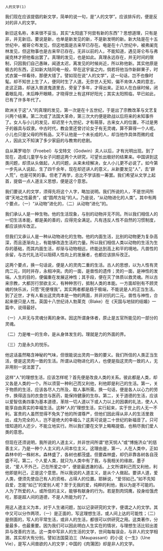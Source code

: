     人的文学(1) 

   我们现在应该提倡的新文学，简单的说一句，是“人的文学”。应该排斥的，便是反对的非人的文学。

   新旧这名称，本来很不妥当，其实“太阳底下何尝有新的东西”？思想道理，只有是非，并无新旧。要说是新，也单是新发见的新，不是新发明的新。新大陆是在十五世纪中，被哥仑布发见，但这地面是古来早已存在。电是在十八世纪中，被弗阑克林发见，但这物事也是古来早已存在。无非以前的人，不能知道，遇见哥仑布与弗阑克林才把他看出罢了。真理的发见，也是如此。真理永远存在，并无时间的限制，只因我们自己愚昧，闻道太迟，离发见的时候尚近，所以称他新。其实他原是极古的东西，正如新大陆同电一般，早在这宇宙之内，倘若将他当作新鲜果子，时式衣裳一样看待，那便大错了。譬如现在说“人的文学”，这一句话，岂不也像时髦。却不知世上生了人，便同时生了人道。无奈世人无知，偏不肯体人类的意志，走这正路，却迷入兽道鬼道里去，旁皇了多年，才得出来。正如人在白昼时候，闭着眼乱闯，末后睁开眼睛，才晓得世上有这样好阳光；其实太阳照临，早已如此，已有了许多年代了。

   欧洲关于这“人”的真理的发见，第一次是在十五世纪，于是出了宗教改革与文艺复兴两个结果。第二次成了法国大革命，第三次大约便是欧战以后将来的未知事件了。女人与小儿的发见，却迟至十九世纪，才有萌芽。古来女人的位置，不过是男子的器具与奴隶。中古时代，教会里还曾讨论女子有无灵魂，算不算得一个人呢。小儿也只是父母的所有品，又不认他是一个未长成的人，却当他作具体而微的成人，因此又不知演了多少家庭的与教育的悲剧。

   自从茀罗培尔（Froebel）与戈特文（Godwin）夫人以后，才有光明出现。到了现在，造成儿童学与女子问题这两个大研究，可望长出极好的结果来。中国讲到这类问题，却须从头做起，人的问题，从来未经解决，女人小儿更不必说了。如今第一步先从人说起，生了四千余年，现在却还讲人的意义，从新要发见“人”，去“辟人荒”，也是可笑的事。但老了再学，总比不学该胜一筹罢。我们希望从文学上起首，提倡一点人道主义思想，便是这个意思。

   我们要说人的文学，须得先将这个人字，略加说明。我们所说的人，不是世间所谓“天地之性最贵”，或“圆颅方趾”的人。乃是说，“从动物进化的人类”。其中有两个要点，（一）“从动物”进化的，（二）从动物“进化”的。

   我们承认人是一种生物。他的生活现象，与别的动物并无不同。所以我们相信人的一切生活本能，都是美的善的，应得完全满足。凡有违反人性不自然的习惯制度，都应该排斥改正。

   但我们又承认人是一种从动物进化的生物。他的内面生活，比别的动物更为复杂高深，而且逐渐向上，有能够改造生活的力量。所以我们相信人类以动物的生活为生存的基础，而其内面生活，却渐与动物相远，终能达到高上和平的境地。凡兽性的余留，与古代礼法可以阻碍人性向上的发展者，也都应该排斥改正。

   这两个要点，换一句话说，便是人的灵肉二重的生活。古人的思想，以为人性有灵肉二元，同时并存，永相冲突。肉的一面，是兽性的遗传；灵的一面，是神性的发端。人生的目的，便偏重在发展这神性；其手段，便在灭了体质以救灵魂。所以古来宗教，大都厉行禁欲主义，有种种苦行，抵制人类的本能。一方面却别有不顾灵魂的快乐派，只愿“死便埋我”。其实两者都是趋于极端，不能说是人的正当生活。到了近世，才有人看出这灵肉本是一物的两面，并非对抗的二元。兽性与神性，合起来便只是人性。英国十八世纪诗人勃莱克（Blake）在《天国与地狱的结婚》一篇中，说得最好。

   （一）人并无与灵魂分离的身体。因这所谓身体者，原止是五官所能见的一部分的灵魂。

   （二）力是唯一的生命，是从身体发生的。理就是力的外面的界。

   （三）力是永久的悦乐。

   他这话虽然略含神秘的气味，但很能说出灵肉一致的要义。我们所信的人类正当生活，便是这灵肉一致的生活。所谓从动物进化的人，也便是指这灵肉一致的人，无非用别一说法罢了。

   这样“人”的理想生活，应该怎样呢？首先便是改良人类的关系。彼此都是人类，却又各是人类的一个。所以须营一种利己而又利他，利他即是利己的生活。第一，关于物质的生活，应该各尽人力所及，取人事所需。换一句话，便是各人以心力的劳作，换得适当的衣食住与医药，能保持健康的生存。第二，关于道德的生活，应该以爱智信勇四事为基本道德，革除一切人道以下或人力以上的因袭的礼法，使人人能享自由真实的幸福生活。这种“人的”理想生活，实行起来，实于世上的人无一不利。富贵的人虽然觉得不免失了他的所谓尊严，但他们因此得从非人的生活里救出，成为完全的人，岂不是绝大的幸福么？这真可说是二十世纪的新福音了。只可惜知道的人还少，不能立地实行。所以我们要在文学上略略提倡，也稍尽我们爱人类的意思。

   但现在还须说明，我所说的人道主义，并非世间所谓“悲天悯人”或“博施济众”的慈善主义，乃是一种个人主义的人间本位主义。这理由是，第一，人在人类中，正如森林中的一株树木。森林盛了，各树也都茂盛。但要森林盛，却仍非靠各树各自茂盛不可。第二，个人爱人类，就只为人类中有了我，与我相关的缘故。墨子说，“爱人不外己，己在所爱之中”，便是最透澈的话。上文所谓利己而又利他，利他即是利己，正是这个意思。所以我说的人道主义，是从个人做起。要讲人道，爱人类，便须先使自己有人的资格，占得人的位置。耶稣说，“爱邻如己。”如不先知自爱，怎能“如己”的爱别人呢？至于无我的爱，纯粹的利他，我以为是不可能的。人为了所爱的人，或所信的主义，能够有献身的行为。若是割肉饲鹰，投身给饿虎吃，那是超人间的道德，不是人所能为的了。

   用这人道主义为本，对于人生诸问题，加以记录研究的文字，便谓之人的文学。其中又可以分作两项，（一）是正面的，写这理想生活，或人间上达的可能性；（二）是侧面的，写人的平常生活，或非人的生活，都很可以供研究之用。这类著作，分量最多，也最重要。因为我们可以因此明白人生实在的情状，与理想生活比较出差异与改善的方法。这一类中写非人的生活的文学，世间每每误会，与非人的文学相溷，其实却大有分别。譬如法国莫泊三（Maupassant）的小说《一生》（Une Vie），是写人间兽欲的人的文学；中国的《肉蒲团》却是非人的文学。

